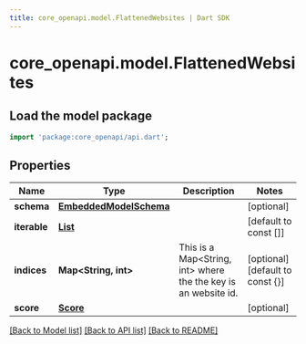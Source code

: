 ```yaml
---
title: core_openapi.model.FlattenedWebsites | Dart SDK
---
```


# core_openapi.model.FlattenedWebsites

## Load the model package
```dart
import 'package:core_openapi/api.dart';
```

## Properties
Name | Type | Description | Notes
------------ | ------------- | ------------- | -------------
**schema** | [**EmbeddedModelSchema**](EmbeddedModelSchema.md) |  | [optional] 
**iterable** | [**List<ReferencedWebsite>**](ReferencedWebsite.md) |  | [default to const []]
**indices** | **Map<String, int>** | This is a Map<String, int> where the the key is an website id. | [optional] [default to const {}]
**score** | [**Score**](Score.md) |  | [optional] 

[[Back to Model list]](../README.md#documentation-for-models) [[Back to API list]](../README.md#documentation-for-api-endpoints) [[Back to README]](../README.md)


